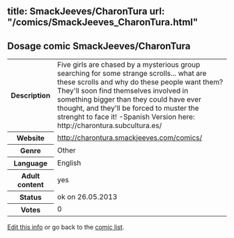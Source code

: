 title: SmackJeeves/CharonTura
url: "/comics/SmackJeeves_CharonTura.html"
---
Dosage comic SmackJeeves/CharonTura
-----------------------------------------

<p id="msg"></p>
<script type="text/javascript">
if (window.location.search === '?edit_info_mail=sent_ok') {
  var elem = document.getElementById("msg");
  elem.innerHTML = 'Edited information sucessfully sent for review, which is usually done daily. Thanks!';
  elem.className = 'ok';
}
</script>
<table class="comicinfo">
<tr>
<th>Description</th><td>Five girls are chased by a mysterious group searching for some strange scrolls... what are these scrolls and why do these people want them? They'll soon find themselves involved in something bigger than they could have ever thought, and they'll be forced to muster the strenght to face it! -Spanish Version here: http://charontura.subcultura.es/</td>
</tr>
<tr>
<th>Website</th><td><a href="http://charontura.smackjeeves.com/comics/">http://charontura.smackjeeves.com/comics/</a></td>
</tr>
<tr>
<th>Genre</th><td>Other</td>
</tr>
<tr>
<th>Language</th><td>English</td>
</tr>
<tr>
<th>Adult content</th><td>yes</td>
</tr>
<tr>
<th>Status</th><td>ok on 26.05.2013</td>
</tr>
<tr>
<th>Votes</th><td>0</td>
</tr>
</table>

[Edit this info](SmackJeeves_CharonTura_edit.html) or go back to the [comic list](../comic-index.html).
